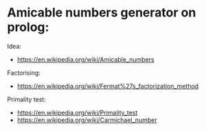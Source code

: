 Amicable numbers generator on prolog:
=====================================
Idea:
* https://en.wikipedia.org/wiki/Amicable_numbers

Factorising:
* https://en.wikipedia.org/wiki/Fermat%27s_factorization_method

Primality test:
* https://en.wikipedia.org/wiki/Primality_test
* https://en.wikipedia.org/wiki/Carmichael_number
